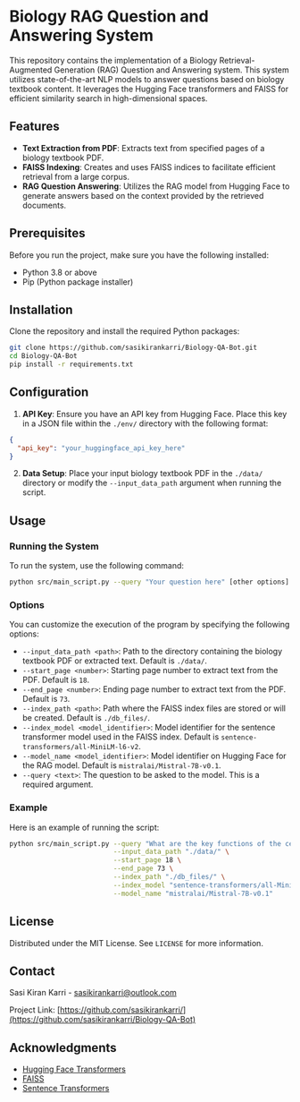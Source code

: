 
# Biology RAG Question and Answering System

This repository contains the implementation of a Biology Retrieval-Augmented Generation (RAG) Question and Answering system. This system utilizes state-of-the-art NLP models to answer questions based on biology textbook content. It leverages the Hugging Face transformers and FAISS for efficient similarity search in high-dimensional spaces.

## Features

- **Text Extraction from PDF**: Extracts text from specified pages of a biology textbook PDF.
- **FAISS Indexing**: Creates and uses FAISS indices to facilitate efficient retrieval from a large corpus.
- **RAG Question Answering**: Utilizes the RAG model from Hugging Face to generate answers based on the context provided by the retrieved documents.

## Prerequisites

Before you run the project, make sure you have the following installed:
- Python 3.8 or above
- Pip (Python package installer)

## Installation

Clone the repository and install the required Python packages:

```bash
git clone https://github.com/sasikirankarri/Biology-QA-Bot.git
cd Biology-QA-Bot
pip install -r requirements.txt
```

## Configuration

1. **API Key**: Ensure you have an API key from Hugging Face. Place this key in a JSON file within the `./env/` directory with the following format:

```json
{
  "api_key": "your_huggingface_api_key_here"
}
```

2. **Data Setup**: Place your input biology textbook PDF in the `./data/` directory or modify the `--input_data_path` argument when running the script.

## Usage

### Running the System

To run the system, use the following command:

```bash
python src/main_script.py --query "Your question here" [other options]
```

### Options

You can customize the execution of the program by specifying the following options:

- `--input_data_path <path>`: Path to the directory containing the biology textbook PDF or extracted text. Default is `./data/`.
- `--start_page <number>`: Starting page number to extract text from the PDF. Default is `18`.
- `--end_page <number>`: Ending page number to extract text from the PDF. Default is `73`.
- `--index_path <path>`: Path where the FAISS index files are stored or will be created. Default is `./db_files/`.
- `--index_model <model_identifier>`: Model identifier for the sentence transformer model used in the FAISS index. Default is `sentence-transformers/all-MiniLM-l6-v2`.
- `--model_name <model_identifier>`: Model identifier on Hugging Face for the RAG model. Default is `mistralai/Mistral-7B-v0.1`.
- `--query <text>`: The question to be asked to the model. This is a required argument.

### Example

Here is an example of running the script:

```bash
python src/main_script.py --query "What are the key functions of the cell membrane?" \
                          --input_data_path "./data/" \
                          --start_page 18 \
                          --end_page 73 \
                          --index_path "./db_files/" \
                          --index_model "sentence-transformers/all-MiniLM-l6-v2" \
                          --model_name "mistralai/Mistral-7B-v0.1"
```



## License

Distributed under the MIT License. See `LICENSE` for more information.

## Contact

Sasi Kiran Karri - [sasikirankarri@outlook.com](mailto:sasikirankarri@outlook.com)

Project Link: [https://github.com/sasikirankarri/](https://github.com/sasikirankarri/Biology-QA-Bot)

## Acknowledgments

- [Hugging Face Transformers](https://huggingface.co/transformers/)
- [FAISS](https://github.com/facebookresearch/faiss)
- [Sentence Transformers](https://www.sbert.net/)
```
